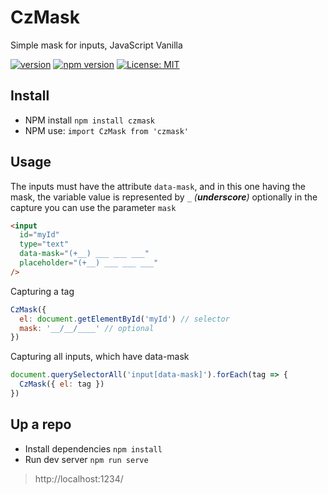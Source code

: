 # CzMask

Simple mask for inputs, JavaScript Vanilla

[![version](https://img.shields.io/github/v/tag/cellez/czmask?include_prereleases&style=flat-square)](https://raw.githubusercontent.com/cellez/CzMask/master/dist/CzMask.js) [![npm version](https://img.shields.io/npm/v/czmask?style=flat-square)](https://www.npmjs.com/package/czmask) [![License: MIT](https://img.shields.io/badge/License-MIT-red.svg?style=flat-square)](https://opensource.org/licenses/MIT)

## Install

- NPM install `npm install czmask`
- NPM use: `import CzMask from 'czmask'`

## Usage

The inputs must have the attribute `data-mask`, and in this one having the mask, the variable value is represented by `_` _(**underscore**)_ optionally in the capture you can use the parameter `mask`

```html
<input
  id="myId"
  type="text"
  data-mask="(+__) ___ ___ ___"
  placeholder="(+__) ___ ___ ___"
/>
```

Capturing a tag

```javascript
CzMask({
  el: document.getElementById('myId') // selector
  mask: '__/__/____' // optional
})
```

Capturing all inputs, which have data-mask

```javascript
document.querySelectorAll('input[data-mask]').forEach(tag => {
  CzMask({ el: tag })
})
```

## Up a repo

- Install dependencies `npm install`
- Run dev server `npm run serve`

> http://localhost:1234/
